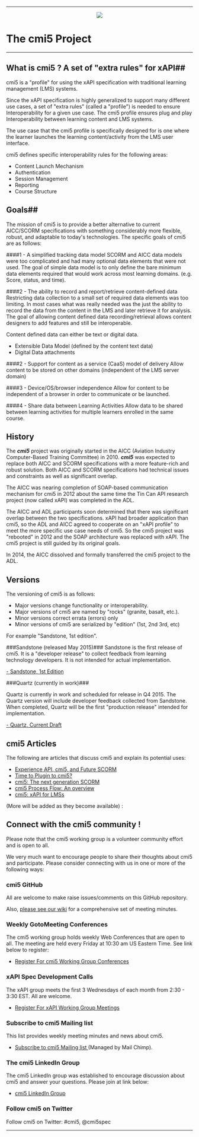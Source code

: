 
----------

<p>
<p align=center><img src="https://cloud.githubusercontent.com/assets/1656316/9965238/bc9deb2c-5de9-11e5-9954-63aa03873f88.png" align=center></p>



# The cmi5 Project #

---

## What is cmi5 ? A set of "extra rules" for xAPI##


cmi5 is a "profile" for using the xAPI specification with traditional learning management (LMS) systems.  

Since the xAPI specification is highly generalized to support many different use cases, a set of "extra rules" (called a "profile") is needed to ensure Interoperability for a given use case. The cmi5 profile ensures plug and play Interoperability between learning content and LMS systems. 

The use case that the cmi5 profile is specifically designed for is one where the learner launches the learning content/activity from the LMS user interface.  

cmi5 defines specific interoperability rules for the following areas:

- Content Launch Mechanism
- Authentication
- Session Management
- Reporting
- Course Structure



## Goals##

The mission of cmi5 is to provide a better alternative to current AICC/SCORM specifications with something considerably more flexible, robust, and adaptable to today's technologies.  The specific goals of cmi5 are as follows:

####1 - A simplified tracking data model
SCORM and AICC data models were too complicated and had many optional data elements that were not used.  The goal of simple data model is to only define the bare minimum data elements required that would work across most learning domains. (e.g. Score, status, and time).

####2 - The ability to record and report/retrieve content-defined data
Restricting data collection to a small set of required data elements was too limiting.  In most cases what was really needed was the just the ability to record the data from the content in the LMS and later retrieve it for analysis. The goal of allowing content defined data recording/retrieval allows content designers to add features and still be interoperable.

Content defined data can either be text or digital data. 

- Extensible Data Model (defined by the content text data)
- Digital Data attachments 


####2 - Support for content as a service (CaaS) model of delivery
Allow content to be stored on other domains (independent of the LMS server domain)

####3 - Device/OS/browser independence
Allow for content to be independent of a browser in order to communicate or be launched.

####4 - Share data between Learning Activities
Allow data to be shared between learning activities for multiple learners enrolled in the same course.


## History ##

The ***cmi5*** project was originally started in the AICC (Aviation Industry Computer-Based Training Committee) in 2010.  ***cmi5*** was expected to replace both AICC and SCORM specifications with a more feature-rich and robust solution.  Both AICC and SCORM specifications had technical issues and constraints as well as significant overlap.

The AICC was nearing completion of SOAP-based communication mechanism for cmi5 in 2012 about the same time the Tin Can API research project (now called xAPI) was completed in the ADL. 

The AICC and ADL participants soon determined that there was significant overlap between the two specifications.  xAPI had broader application than cmi5, so the ADL and AICC agreed to cooperate on an "xAPI profile" to meet the more specific use case needs of cmi5.  So the cmi5 project was "rebooted" in 2012 and the SOAP architecture was replaced with xAPI. The cmi5 project is still guided by its original goals.
  
In 2014, the AICC  dissolved and formally transferred the cmi5 project to the ADL.


## Versions ##

The versioning of cmi5 is as follows:

- Major versions change functionality or interoperability.
- Major versions of cmi5 are named by "rocks" (granite, basalt, etc.). 
- Minor versions correct errata (errors) only
- Minor versions of cmi5 are serialized by "edition"  (1st, 2nd 3rd, etc)

For example "Sandstone, 1st edition".

###Sandstone (released May 2015)###
Sandstone is the first release of cmi5.  It is a "developer release" to collect feedback from learning technology developers.  It is not intended for actual implementation.  

[- Sandstone, 1st Edition](https://github.com/AICC/CMI-5_Spec_Current/tree/sandstone-release)

###Quartz (currently in work)###

Quartz is currently in work and scheduled for release in Q4 2015.  The Quartz version will include developer feedback collected from Sandstone.  When completed, Quartz will be the first "production release" intended for implementation.

[- Quartz, Current Draft ](https://github.com/AICC/CMI-5_Spec_Current/tree/quartz)


## cmi5 Articles ##

The following are articles that discuss cmi5 and explain its potential uses: 


- [Experience API, cmi5, and Future SCORM](http://bit.ly/1Pjad2W)
- [Time to Plugin to cmi5?](https://www.linkedin.com/pulse/time-plugin-cmi5-bill-mcdonald)
- [cmi5: The next generation SCORM]( http://risc-inc.com/blog/the-next-generation-scorm-cmi-5/ )
- [cmi5 Process Flow: An overview](http://risc-inc.com/blog/cmi-5-overview-process-flow/)
- [cmi5: xAPI for LMSs](http://www.slideshare.net/BillMcDonald3/cmi5xapicamp-50890282)



 (More will be added as they become available) :

## Connect with the cmi5 community !

Please note that the cmi5 working group is a volunteer community effort and is open to all.  

We very much want to encourage people to share their thoughts about cmi5 and participate.  Please consider connecting with us in one or more of the following ways:

### cmi5 GitHub

All are welcome to make raise issues/comments on this GitHub repository.

Also, [please see our wiki](https://github.com/AICC/CMI-5_Spec_Current/wiki) for a comprehensive set of meeting minutes.

### Weekly GotoMeeting Conferences

The cmi5 working group holds weekly Web Conferences that are open to all.  The meeting are held every Friday at 10:30 am US Eastern Time. See link below to register:

- [Register For cmi5 Working Group Conferences](https://attendee.gotowebinar.com/register/9089690481445095682)

### xAPI Spec Development Calls

The xAPI group meets the first 3 Wednesdays of each month from 2:30 - 3:30 EST.  All are welcome.

- [Register For xAPI Working Group Meetings](https://attendee.gotowebinar.com/register/279276321478091778)

### Subscribe to cmi5 Mailing list
This list provides weekly meeting minutes and news about cmi5.

- [Subscribe to cmi5 Mailing list ](http://eepurl.com/bjlA01) (Managed by Mail Chimp).  

### The cmi5 LinkedIn Group
The cmi5 LinkedIn group was established to encourage discussion about cmi5 and answer your questions.  Please join at link below:

- [cmi5 LinkedIn Group](http://www.linkedin.com/grp/home?gid=3943740)


### Follow cmi5 on Twitter
Follow cmi5 on Twitter: #cmi5, @cmi5spec 


----------
